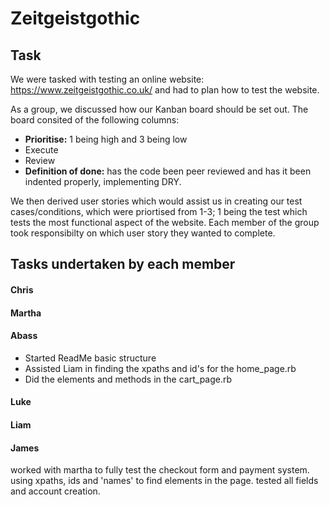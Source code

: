 # Zeitgeistgothic

## Task
We were tasked with testing an online website: <https://www.zeitgeistgothic.co.uk/> and had to plan how to test the website.

As a group, we discussed how our Kanban board should be set out. The board consited of the following columns:

* **Prioritise:** 1 being high and 3 being low
* Execute
* Review
* **Definition of done:** has the code been peer reviewed and has it been indented properly, implementing DRY.

We then derived user stories which would assist us in creating our test cases/conditions, which were priortised from 1-3; 1 being the test which tests the most functional aspect of the website. Each member of the group took responsibilty on which user story they wanted to complete.

## Tasks undertaken by each member

#### Chris

#### Martha

#### Abass
* Started ReadMe basic structure
* Assisted Liam in finding the xpaths and id's for the home_page.rb
* Did the elements and methods in the cart_page.rb

#### Luke

#### Liam

#### James
worked with martha to fully test the checkout form and payment system. using xpaths, ids and 'names' to find elements in the page. tested all fields and account creation.
